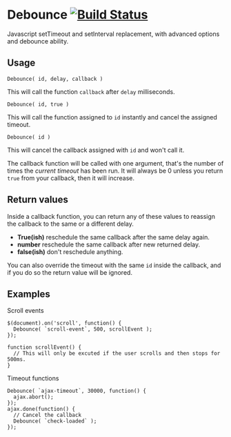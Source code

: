 Debounce [![Build Status](https://travis-ci.org/louy/Debounce.svg?branch=master)](https://travis-ci.org/louy/Debounce)
========

Javascript setTimeout and setInterval replacement, with advanced options and debounce ability.

Usage
-----

    Debounce( id, delay, callback )
  
This will call the function `callback` after `delay` milliseconds.

    Debounce( id, true )

This will call the function assigned to `id` instantly and cancel the assigned timeout.

    Debounce( id )

This will cancel the callback assigned with `id` and won't call it.


The callback function will be called with one argument, that's the number of times the _current timeout_ has been run. It will always be 0 unless you return `true` from your callback, then it will increase.


Return values
--

Inside a callback function, you can return any of these values to reassign the callback to the same or a different delay.
* __True(ish)__ reschedule the same callback after the same delay again.
* __number__ reschedule the same callback after new returned delay.
* __false(ish)__ don't reschedule anything.

You can also override the timeout with the same `id` inside the callback, and if you do so the return value will be ignored.

Examples
--

Scroll events

    $(document).on('scroll', function() {
      Debounce( `scroll-event`, 500, scrollEvent );
    });
    
    function scrollEvent() {
      // This will only be excuted if the user scrolls and then stops for 500ms.
    }

Timeout functions

    Debounce( `ajax-timeout`, 30000, function() {
      ajax.abort();
    });
    ajax.done(function() {
      // Cancel the callback
      Debounce( `check-loaded` );
    });

